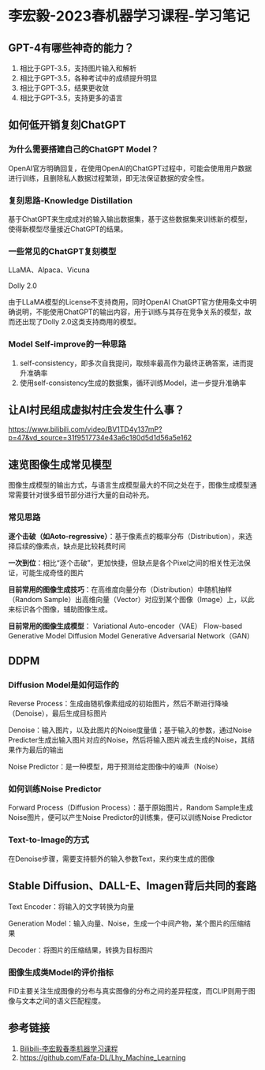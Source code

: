 # 李宏毅-2023春机器学习课程-学习笔记



## GPT-4有哪些神奇的能力？

1. 相比于GPT-3.5，支持图片输入和解析
2. 相比于GPT-3.5，各种考试中的成绩提升明显
3. 相比于GPT-3.5，结果更收敛
4. 相比于GPT-3.5，支持更多的语言


## 如何低开销复刻ChatGPT

### 为什么需要搭建自己的ChatGPT Model？

OpenAI官方明确回复，在使用OpenAI的ChatGPT过程中，可能会使用用户数据进行训练，且删除私人数据过程繁琐，即无法保证数据的安全性。

### 复刻思路-Knowledge Distillation

基于ChatGPT来生成成对的输入输出数据集，基于这些数据集来训练新的模型，使得新模型尽量接近ChatGPT的结果。

### 一些常见的ChatGPT复刻模型

LLaMA、Alpaca、Vicuna

Dolly 2.0

由于LLaMA模型的License不支持商用，同时OpenAI ChatGPT官方使用条文中明确说明，不能使用ChatGPT的输出内容，用于训练与其存在竞争关系的模型，故而还出现了Dolly 2.0这类支持商用的模型。

### Model Self-improve的一种思路

1. self-consistency，即多次自我提问，取频率最高作为最终正确答案，进而提升准确率
2. 使用self-consistency生成的数据集，循环训练Model，进一步提升准确率


## 让AI村民组成虚拟村庄会发生什么事？

https://www.bilibili.com/video/BV1TD4y137mP?p=47&vd_source=31f9517734e43a6c180d5d1d56a5e162


## 速览图像生成常见模型

图像生成模型的输出方式，与语言生成模型最大的不同之处在于，图像生成模型通常需要针对很多细节部分进行大量的自动补充。

### 常见思路

**逐个击破（如Aoto-regressive）**：基于像素点的概率分布（Distribution），来选择后续的像素点，缺点是比较耗费时间

**一次到位**：相比“逐个击破”，更加快捷，但缺点是各个Pixel之间的相关性无法保证，可能生成奇怪的图片

**目前常用的图像生成技巧**：在高维度向量分布（Distribution）中随机抽样（Random Sample）出高维向量（Vector）对应到某个图像（Image）上，以此来标识各个图像，辅助图像生成。

**目前常用的图像生成模型**：
Variational Auto-encoder（VAE）
Flow-based Generative Model
Diffusion Model
Generative Adversarial Network（GAN）

## DDPM

### Diffusion Model是如何运作的

Reverse Process：生成由随机像素组成的初始图片，然后不断进行降噪（Denoise），最后生成目标图片

Denoise：输入图片，以及此图片的Noise度量值；基于输入的参数，通过Noise Predicter生成出输入图片对应的Noise，然后将输入图片减去生成的Noise，其结果作为最后的输出

Noise Predictor：是一种模型，用于预测给定图像中的噪声（Noise）

### 如何训练Noise Predictor

Forward Process（Diffusion Process）：基于原始图片，Random Sample生成Noise图片，便可以产生Noise Predictor的训练集，便可以训练Noise Predictor

### Text-to-Image的方式

在Denoise步骤，需要支持额外的输入参数Text，来约束生成的图像


## Stable Diffusion、DALL-E、Imagen背后共同的套路


Text Encoder：将输入的文字转换为向量

Generation Model：输入向量、Noise，生成一个中间产物，某个图片的压缩结果

Decoder：将图片的压缩结果，转换为目标图片


### 图像生成类Model的评价指标

FID主要关注生成图像的分布与真实图像的分布之间的差异程度，而CLIP则用于图像与文本之间的语义匹配程度。


## 参考链接
1. [Bilibili-李宏毅春季机器学习课程](https://www.bilibili.com/video/BV1TD4y137mP)
2. https://github.com/Fafa-DL/Lhy_Machine_Learning